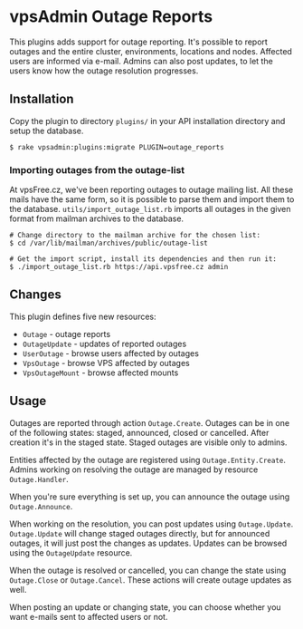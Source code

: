 vpsAdmin Outage Reports
=======================
This plugins adds support for outage reporting. It's possible to report
outages and the entire cluster, environments, locations and nodes. Affected
users are informed via e-mail. Admins can also post updates, to let the users
know how the outage resolution progresses.

## Installation
Copy the plugin to directory `plugins/` in your API installation directory
and setup the database.

    $ rake vpsadmin:plugins:migrate PLUGIN=outage_reports

### Importing outages from the outage-list
At vpsFree.cz, we've been reporting outages to outage mailing list. All these
mails have the same form, so it is possible to parse them and import them
to the database. `utils/import_outage_list.rb` imports all outages in the
given format from mailman archives to the database.

    # Change directory to the mailman archive for the chosen list:
    $ cd /var/lib/mailman/archives/public/outage-list

    # Get the import script, install its dependencies and then run it:
    $ ./import_outage_list.rb https://api.vpsfree.cz admin

## Changes
This plugin defines five new resources:

- `Outage` - outage reports
- `OutageUpdate` - updates of reported outages
- `UserOutage` - browse users affected by outages
- `VpsOutage` - browse VPS affected by outages
- `VpsOutageMount` - browse affected mounts

## Usage
Outages are reported through action `Outage.Create`. Outages can be in one
of the following states: staged, announced, closed or cancelled. After creation
it's in the staged state. Staged outages are visible only to admins.

Entities affected by the outage are registered using `Outage.Entity.Create`.
Admins working on resolving the outage are managed by resource `Outage.Handler`.

When you're sure everything is set up, you can announce the outage using
`Outage.Announce`.

When working on the resolution, you can post updates using `Outage.Update`.
`Outage.Update` will change staged outages directly, but for announced outages,
it will just post the changes as updates. Updates can be browsed using the
`OutageUpdate` resource.

When the outage is resolved or cancelled, you can change the state using
`Outage.Close` or `Outage.Cancel`. These actions will create outage updates
as well.

When posting an update or changing state, you can choose whether you want
e-mails sent to affected users or not.
